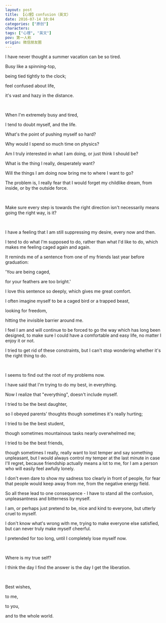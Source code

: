```yaml
---
layout: post
title: 【心理】confusion（英文）
date: 2016-07-14 10:04
categories: ["原创"]
characters: 
tags: ["心理", "英文"]
pov: 第一人称
origin: 微信朋友圈
---
```


I have never thought a summer vacation can be so tired.

Busy like a spinning-top,

being tied tightly to the clock;

feel confused about life, 

it's vast and hazy in the distance.

<br>

When I'm extremely busy and tired,

I tend to doubt myself, and the life.

What's the point of pushing myself so hard?

Why would I spend so much time on physics?

Am I truly interested in what I am doing, or just think I should be?

What is the thing I really, desperately want?

Will the things I am doing now bring me to where I want to go?

The problem is, I really fear that I would forget my childlike dream, from inside, or by the outside force.

<br>

Make sure every step is towards the right direction isn't necessarily means going the right way, is it?

<br>

I have a feeling that I am still suppressing my desire, every now and then.

I tend to do what I'm supposed to do, rather than what I'd like to do, which makes me feeling caged again and again.

It reminds me of a sentence from one of my friends last year before graduation: 

'You are being caged, 

for your feathers are too bright.'

I love this sentence so deeply, which gives me great comfort.

I often imagine myself to be a caged bird or a trapped beast,

looking for freedom, 

hitting the invisible barrier around me. 

I feel I am and will continue to be forced to go the way which has long been designed, to make sure I could have a comfortable and easy life, no matter I enjoy it or not.

I tried to get rid of these constraints, but I can't stop wondering whether it's the right thing to do.

<br>

I seems to find out the root of my problems now.

I have said that I'm trying to do my best, in everything.

Now I realize that "everything", doesn't include myself.

I tried to be the best daughter, 

so I obeyed parents' thoughts though sometimes it's really hurting;

I tried to be the best student, 

though sometimes mountainous tasks nearly overwhelmed me;

I tried to be the best friends,

though sometimes I really, really want to lost temper and say something unpleasant, but I would always control my temper at the last minute in case I'll regret, because friendship actually means a lot to me, for I am a person who will easily feel awfully lonely.

I don't even dare to show my sadness too clearly in front of people, for fear that people would keep away from me, from the negative energy field.

So all these lead to one consequence - I have to stand all the confusion, unpleasantness and bitterness by myself.

I am, or perhaps just pretend to be, nice and kind to everyone, but utterly cruel to myself.

I don't know what's wrong with me, trying to make everyone else satisfied, but can never truly make myself cheerful. 

I pretended for too long, until I completely lose myself now.

<br>

Where is my true self?

I think the day I find the answer is the day I get the liberation.

<br>

Best wishes,

to me,

to you, 

and to the whole world.


